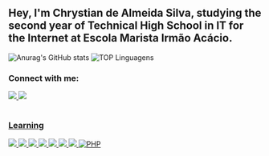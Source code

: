 ## Hey, I'm Chrystian de Almeida Silva, studying the second year of Technical High School in IT for the Internet at Escola Marista Irmão Acácio.


![Anurag's GitHub stats](https://github-readme-stats.vercel.app/api?username=Eschrystian&theme=dark&show_icons=true)
![TOP Linguagens](https://github-readme-stats.vercel.app/api/top-langs/?username=Eschrystian&layout=compact&theme=dark&show_icons=true)
<div align="">
<h3>Connect with me:</h3>
<a href="mailto:concato@Chrystianalmeida04"> <img src="https://img.shields.io/badge/Gmail-D14836?style=for-the-badge&logo=gmail&logoColor=white" >
<a href="https://www.instagram.com/c.almeida07/"> <img src="https://img.shields.io/badge/Instagram-E4405F?style=for-the-badge&logo=instagram&logoColor=white">
</div>

#
### Learning 

![](https://img.shields.io/badge/javascript-%23323330.svg?style=for-the-badge&logo=javascript&logoColor=%23F7DF1E)
![](https://img.shields.io/badge/CSS3-1572B6?style=for-the-badge&logo=css3&logoColor=white)
![](https://img.shields.io/badge/HTML5-E34F26?style=for-the-badge&logo=html5&logoColor=white)
![](https://img.shields.io/badge/Bootstrap-563D7C?style=for-the-badge&logo=bootstrap&logoColor=white)
![](https://img.shields.io/badge/GitHub-100000?style=for-the-badge&logo=github&logoColor=white)
![](https://img.shields.io/badge/GIT-E44C30?style=for-the-badge&logo=git&logoColor=white)
![](https://img.shields.io/badge/mysql-4479A1.svg?style=for-the-badge&logo=mysql&logoColor=white)
![PHP](https://img.shields.io/badge/php-%23777BB4.svg?style=for-the-badge&logo=php&logoColor=white)
